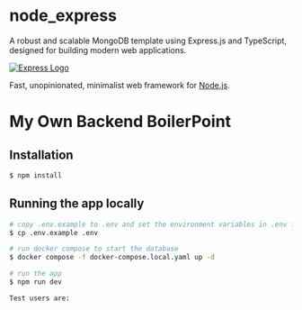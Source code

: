 # node_express
A robust and scalable MongoDB template using Express.js and TypeScript, designed for building modern web applications.

[![Express Logo](https://i.cloudup.com/zfY6lL7eFa-3000x3000.png)](http://expressjs.com/)

Fast, unopinionated, minimalist web framework for [Node.js](http://nodejs.org).

# My Own Backend BoilerPoint

## Installation

```bash
$ npm install
```

## Running the app locally

```bash
# copy .env.example to .env and set the environment variables in .env file
$ cp .env.example .env

# run docker compose to start the database
$ docker compose -f docker-compose.local.yaml up -d

# run the app
$ npm run dev

Test users are:

